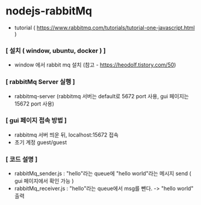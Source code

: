 # nodejs-rabbitMq
- tutorial ( https://www.rabbitmq.com/tutorials/tutorial-one-javascript.html )

### [ 설치 ( window, ubuntu, docker ) ]
 - window 에서 rabbit mq 설치 (참고 - https://heodolf.tistory.com/50)
 
### [ rabbitMq Server 실행 ]
 - rabbitmq-server  (rabbitmq 서버는 default로 5672 port 사용, gui 페이지는 15672 port 사용)

### [ gui 페이지 접속 방법 ]
 - rabbitmq 서버 띄운 뒤, localhost:15672 접속
 - 초기 계정 guest/guest

### [ 코드 설명 ]
 - rabbitMq_sender.js : "hello"라는 queue에 "hello world"라는 메시지 send ( gui 페이지에서 확인 가능 )
 - rabbitMq_receiver.js : "hello"라는 queue에서 msg를 뺀다. -> "hello world" 출력
